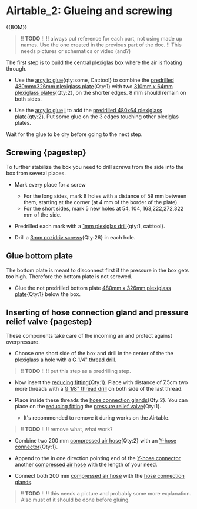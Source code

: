# Airtable_2: Glueing and screwing

{{BOM}}

>!! **TODO**
>!!
>!! always put reference for each part, not using made up names. Use the one created in the previous part of the doc.
>!! This needs pictures or schematics or video (and?)


The first step is to build the central plexiglas box where the air is floating through. 

- Use the [arcylic glue](tools.yml#acrifix_192){qty:some, Cat:tool} to combine the [predrilled 480mmx326mm plexiglass plate](fromstep){Qty:1} with two [310mm x 64mm plexiglass plates](plexiglass.yml#310x64pg){Qty:2}, on the shorter edges. 8 mm should remain on both sides. 


- Use the [arcylic glue](tools.yml#acrifix_192) [i](glueingadvise.md) to add the [predrilled 480x64 plexiglass plate](fromstep){qty:2}. Put some glue on the 3 edges touching other plexiglas plates.

Wait for the glue to be dry before going to the next step.

## Screwing {pagestep}

To further stabilize the box you need to drill screws from the side into the box from several places. 

- Mark every place for a screw
    - For the long sides, mark 8 holes with a distance of 59 mm between them, starting at the corner (at 4 mm of the border of the plate)
    - For the short sides, mark 5 new holes at 54, 104, 163,222,272,322 mm of the side.

- Predrilled each mark with a [1mm plexiglas drill](tools.yml#1mmdrill){qty:1, cat:tool}.  

- Drill a [3mm pozidriv screws](screws.yml#3mm_pozidriv){Qty:26} in each hole.

## Glue bottom plate

The bottom plate is meant to disconnect first if the pressure in the box gets too high. Therefore the bottom plate is not screwed.

- Glue the not predrilled bottom plate [480mm x 326mm plexiglass plate](plexiglass.yml#480x326pg){Qty:1} below the box.

## Inserting of hose connection gland and pressure relief valve {pagestep}

These components take care of the incoming air and protect against overpressure.

- Choose one short side of the box and drill in the center of the the plexiglass a hole with a [G 1/4" thread drill](tools.yml#G1_4_thread_drill). 

>!! **TODO**
>!!
>!! put this step as a predrilling step.

- Now insert the [reducing fitting](connectors.yml#R_1_4_R_1_4_reducing_fitting){Qty:1}. Place with distance of 7,5cm two more threads with a [G 1/8" thread drill](tools.yml#G1_8_thread_drill) on both side of the last thread. 

- Place inside these threads the [hose connection glands](connectors.yml#SV_Ges_8_R_1_8){Qty:2}. You can place on the [reducing fitting](connectors.yml#R_1_4_R_1_4_reducing_fitting) the [pressure relief valve](connectors.yml#pressure_relief_valve){Qty:1}. 

    - It's recommended to remove it during works on the Airtable. 
>!! **TODO**
>!!
>!! remove what, what work?


- Combine two 200 mm [compressed air hose](connectors.yml#compressed_air_hose){Qty:2} with an [Y-hose connector](connectors.yml#YS_Ges_8){Qty:1}. 

- Append to the in one direction pointing end of the [Y-hose connector](connectors.yml#YS_Ges_8) another [compressed air hose](connectors.yml#compressed_air_hose) with the length of your need. 

- Connect both 200 mm [compressed air hose](connectors.yml#compressed_air_hose) with the [hose connection glands](connectors.yml#SV_Ges_8_R_1_8).

>!! **TODO**
>!!
>!! this needs a picture and probably some more explanation. Also must of it should be done before gluing.




